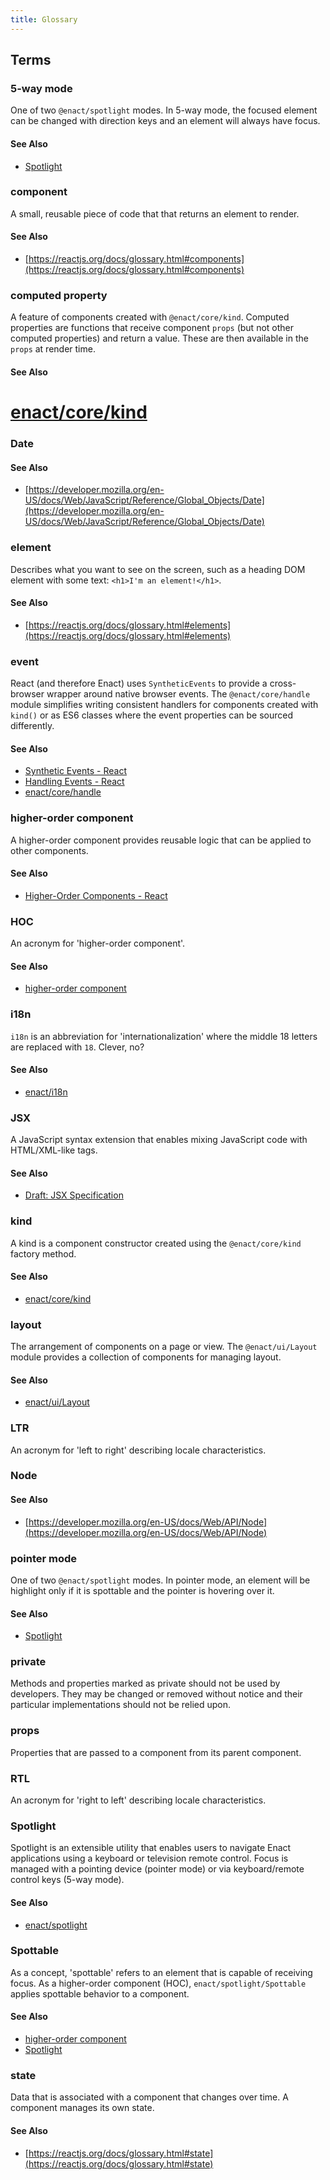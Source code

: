 ```yaml
---
title: Glossary
---
```


## Terms

### 5-way mode
One of two `@enact/spotlight` modes.  In 5-way mode, the focused element can be changed with direction keys and an element will always have focus.
#### See Also
*   [Spotlight](#spotlight)

### component
A small, reusable piece of code that that returns an element to render.
#### See Also
*   [https://reactjs.org/docs/glossary.html#components](https://reactjs.org/docs/glossary.html#components)

### computed property
A feature of components created with `@enact/core/kind`.  Computed properties are functions that receive component `props` (but not other computed properties) and return a value.  These are then available in the `props` at render time.
#### See Also
#   [enact/core/kind](../../modules/core/kind)

### Date
#### See Also
*   [https://developer.mozilla.org/en-US/docs/Web/JavaScript/Reference/Global_Objects/Date](https://developer.mozilla.org/en-US/docs/Web/JavaScript/Reference/Global_Objects/Date)

### element
Describes what you want to see on the screen, such as a heading DOM element with some text: `<h1>I'm an element!</h1>`.
#### See Also
*   [https://reactjs.org/docs/glossary.html#elements](https://reactjs.org/docs/glossary.html#elements)

### event
React (and therefore Enact) uses `SyntheticEvents` to provide a cross-browser wrapper around native browser events.  The `@enact/core/handle` module simplifies writing consistent handlers for components created with `kind()` or as ES6 classes where the event properties can be sourced differently.
#### See Also
*   [Synthetic Events - React](https://reactjs.org/docs/events.html)
*   [Handling Events - React](https://reactjs.org/docs/handling-events.html)
*   [enact/core/handle](../../modules/core/handle)

### higher-order component
A higher-order component provides reusable logic that can be applied to other components.
#### See Also
*    [Higher-Order Components - React](https://reactjs.org/docs/higher-order-components.html)

### HOC
An acronym for 'higher-order component'.
#### See Also
*   [higher-order component](#higher-order-component)

### i18n
`i18n` is an abbreviation for 'internationalization' where the middle 18 letters are replaced with `18`.  Clever, no?
#### See Also
*   [enact/i18n](../../modules/i18n/$L)

### JSX
A JavaScript syntax extension that enables mixing JavaScript code with HTML/XML-like tags.
#### See Also
*   [Draft: JSX Specification](https://facebook.github.io/jsx/)

### kind
A kind is a component constructor created using the `@enact/core/kind` factory method.
#### See Also
*   [enact/core/kind](../../modules/core/kind)

### layout
The arrangement of components on a page or view. The `@enact/ui/Layout` module provides a collection of components for managing layout.
#### See Also
*   [enact/ui/Layout](../../modules/ui/Layout)

### LTR
An acronym for 'left to right' describing locale characteristics.

### Node
#### See Also
*   [https://developer.mozilla.org/en-US/docs/Web/API/Node](https://developer.mozilla.org/en-US/docs/Web/API/Node)

### pointer mode
One of two `@enact/spotlight` modes.  In pointer mode, an element will be highlight only if it is spottable and the pointer is hovering over it.
#### See Also
*   [Spotlight](#spotlight)

### private
Methods and properties marked as private should not be used by developers. They may be changed or removed without notice and their particular implementations should not be relied upon.

### props
Properties that are passed to a component from its parent component.

### RTL
An acronym for 'right to left' describing locale characteristics.

### Spotlight
Spotlight is an extensible utility that enables users to navigate Enact applications using a keyboard or television remote control.  Focus is managed with a pointing device (pointer mode) or via keyboard/remote control keys (5-way mode).
#### See Also
*   [enact/spotlight](../../modules/spotlight)

### Spottable
As a concept, 'spottable' refers to an element that is capable of receiving focus.  As a higher-order component (HOC), `enact/spotlight/Spottable` applies spottable behavior to a component.
#### See Also
*   [higher-order component](#higher-order-component)
*   [Spotlight](#spotlight)

### state
Data that is associated with a component that changes over time.  A component manages its own state.
#### See Also
*   [https://reactjs.org/docs/glossary.html#state](https://reactjs.org/docs/glossary.html#state)

